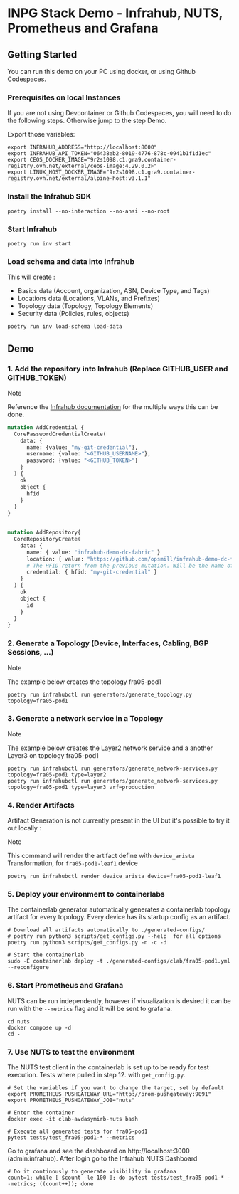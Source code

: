 # INPG Stack Demo - Infrahub, NUTS, Prometheus and Grafana

## Getting Started
You can run this demo on your PC using docker, or using Github Codespaces.

### Prerequisites on local Instances

If you are not using Devcontainer or Github Codespaces, you will need to do the following steps. Otherwise jump to the step Demo.

Export those variables:

```shell
export INFRAHUB_ADDRESS="http://localhost:8000"
export INFRAHUB_API_TOKEN="06438eb2-8019-4776-878c-0941b1f1d1ec"
export CEOS_DOCKER_IMAGE="9r2s1098.c1.gra9.container-registry.ovh.net/external/ceos-image:4.29.0.2F"
export LINUX_HOST_DOCKER_IMAGE="9r2s1098.c1.gra9.container-registry.ovh.net/external/alpine-host:v3.1.1"
```

### Install the Infrahub SDK

```shell
poetry install --no-interaction --no-ansi --no-root
```

### Start Infrahub

```shell
poetry run inv start
```

### Load schema and data into Infrahub

This will create :

- Basics data (Account, organization, ASN, Device Type, and Tags)
- Locations data (Locations, VLANs, and Prefixes)
- Topology data (Topology, Topology Elements)
- Security data (Policies, rules, objects)

```shell
poetry run inv load-schema load-data
```

## Demo

### 1. Add the repository into Infrahub (Replace GITHUB_USER and GITHUB_TOKEN)

> [!NOTE]
> Reference the [Infrahub documentation](https://docs.infrahub.app/guides/repository) for the multiple ways this can be done.

```graphql
mutation AddCredential {
  CorePasswordCredentialCreate(
    data: {
      name: {value: "my-git-credential"},
      username: {value: "<GITHUB_USERNAME>"},
      password: {value: "<GITHUB_TOKEN>"}
    }
  ) {
    ok
    object {
      hfid
    }
  }
}


mutation AddRepository{
  CoreRepositoryCreate(
    data: {
      name: { value: "infrahub-demo-dc-fabric" }
      location: { value: "https://github.com/opsmill/infrahub-demo-dc-fabric.git" }
      # The HFID return from the previous mutation. Will be the name of the credentials
      credential: { hfid: "my-git-credential" }
    }
  ) {
    ok
    object {
      id
    }
  }
}
```

### 2. Generate a Topology (Device, Interfaces, Cabling, BGP Sessions, ...)


> [!NOTE]
> The example below creates the topology fra05-pod1

```shell
poetry run infrahubctl run generators/generate_topology.py topology=fra05-pod1
```

### 3. Generate a network service in a Topology

> [!NOTE]
> The example below creates the Layer2 network service and a another Layer3 on topology fra05-pod1

```shell
poetry run infrahubctl run generators/generate_network-services.py topology=fra05-pod1 type=layer2
poetry run infrahubctl run generators/generate_network-services.py topology=fra05-pod1 type=layer3 vrf=production
```

### 4. Render Artifacts

Artifact Generation is not currently present in the UI but it's possible to try it out locally :

> [!NOTE]
> This command will render the artifact define with `device_arista` Transformation, for `fra05-pod1-leaf1` device

```shell
poetry run infrahubctl render device_arista device=fra05-pod1-leaf1
```

### 5. Deploy your environment to containerlabs

The containerlab generator automatically generates a containerlab topology artifact for every topology. Every device has its startup config as an artifact.

```shell
# Download all artifacts automatically to ./generated-configs/
# poetry run python3 scripts/get_configs.py --help  for all options
poetry run python3 scripts/get_configs.py -n -c -d

# Start the containerlab
sudo -E containerlab deploy -t ./generated-configs/clab/fra05-pod1.yml --reconfigure
```

### 6. Start Prometheus and Grafana

NUTS can be run independently, however if visualization is desired it can be run with the `--metrics` flag and it will be sent to grafana.

```shell
cd nuts
docker compose up -d
cd -
```

### 7. Use NUTS to test the environment

The NUTS test client in the containerlab is set up to be ready for test execution. Tests where pulled in step 12. with `get_config.py`.

```shell
# Set the variables if you want to change the target, set by default
export PROMETHEUS_PUSHGATEWAY_URL="http://prom-pushgateway:9091"
export PROMETHEUS_PUSHGATEWAY_JOB="nuts"
```

```shell
# Enter the container
docker exec -it clab-avdasymirb-nuts bash

# Execute all generated tests for fra05-pod1
pytest tests/test_fra05-pod1-* --metrics
```

Go to grafana and see the dashboard on http://localhost:3000 (admin:infrahub). After login go to the Infrahub NUTS Dashboard

```shell
# Do it continously to generate visibility in grafana
count=1; while [ $count -le 100 ]; do pytest tests/test_fra05-pod1-* --metrics; ((count++)); done
```

